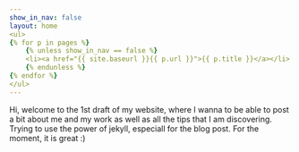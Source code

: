```yaml
---
show_in_nav: false
layout: home
<ul>
{% for p in pages %}
    {% unless show_in_nav == false %}
    <li><a href="{{ site.baseurl }}{{ p.url }}">{{ p.title }}</a></li>
    {% endunless %}
{% endfor %}
</ul>
---
```




Hi, welcome to the 1st draft of my website, where I wanna to be able to post a bit about me and my work as well as all the tips that I am discovering.
Trying to use the power of jekyll, especiall for the blog post. For the moment, it is great :)